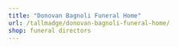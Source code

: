 ```yaml
---
title: "Donovan Bagnoli Funeral Home"
url: /tallmadge/donovan-bagnoli-funeral-home/
shop: funeral directors
---
```

